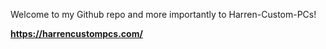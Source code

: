 Welcome to my Github repo and more importantly to Harren-Custom-PCs!

<b>https://harrencustompcs.com/</b>
